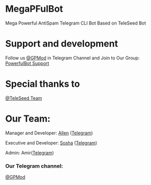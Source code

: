 # MegaPFulBot
Mega Powerful AntiSpam Telegram CLI Bot Based on TeleSeed Bot


# Support and development

Follow us [@GPMod](https://telegram.me/GPMod) in Telegram Channel
and
Join to Our Group: [PowerfulBot Support](https://telegram.me/joinchat/Cxxg3T-iPydwSuWb6D01Nw)


# Special thanks to

[@TeleSeed Team](https://telegram.me/TeleSeed)


# Our Team:

Manager and Developer:
[Allen](https://github.com/Dragon-Born) ([Telegram](https://telegram.me/dragon_born))

Executive and Developer:
[Sosha](https://github.com/Sosha1996) ([Telegram](https://telegram.me/Soshow))

Admin:
Amir([Telegram](https://telegram.me/amirho3ein911))


### Our Telegram channel:
[@GPMod](https://telegram.me/GPMod)
